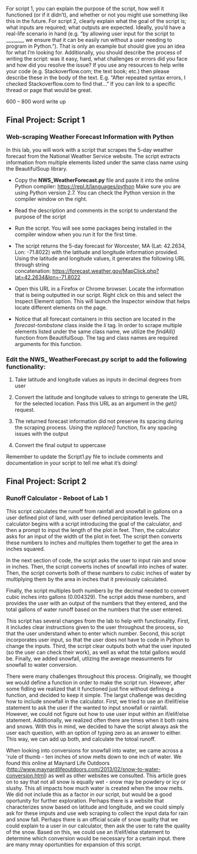 For script 1, you can explain the purpose of the script, how well it functioned (or if it didn’t), and whether or not you might use something like this in the future.
For script 2, clearly explain what the goal of the script is; what inputs are required; what outputs are expected. Ideally, you’d have a real-life scenario in hand (e.g. “by allowing user input for the script to _______, we ensure that it can be easily run without a user needing to program in Python.”). That is only an example but should give you an idea for what I’m looking for. Additionally, you should describe the process of writing the script: was it easy, hard, what challenges or errors did you face and how did you resolve the issue? If you use any resources to help write your code (e.g. Stackoverflow.com; the text book; etc.) then please describe these in the body of the text. E.g. “After repeated syntax errors, I checked Stackoverflow.com to find that…”  If you can link to a specific thread or page that would be great.

 600 – 800 word write up 

## Final Project: Script 1
### Web-scraping Weather Forecast Information with Python
In this lab, you will work with a script that scrapes the 5-day weather forecast from the National Weather Service website. The script extracts information from multiple elements listed under the same class name using the BeautifulSoup library. 

- Copy the **NWS_WeatherForecast.py** file and paste it into the online Python compiler: https://repl.it/languages/python
Make sure you are using Python version 2.7. You can check the Python version in the compiler window on the right.

- Read the description and comments in the script to understand the purpose of the script

- Run the script. You will see some packages being installed in the compiler window when you run it for the first time.

- The script returns the 5-day forecast for Worcester, MA (Lat: 42.2634, Lon: -71.8022) with the latitude and longitude information provided. Using the latitude and longitude values, it generates the following URL through string concatenation: https://forecast.weather.gov/MapClick.php?lat=42.2634&lon=-71.8022

- Open this URL in a Firefox or Chrome browser. Locate the information that is being outputted in our script. Right click on this and select the Inspect Element option. This will launch the Inspector window that helps locate different elements on the page.

- Notice that all forecast containers in this section are located in the _forecast-tombstone_ class inside the _li_ tag. In order to scrape multiple elements listed under the same class name, we utilize the _findAll()_ function from BeautifulSoup. The tag and class names are required arguments for this function.

### Edit the NWS_ WeatherForecast.py script to add the following functionality:
1. Take latitude and longitude values as inputs in decimal degrees from user

2.	Convert the latitude and longitude values to strings to generate the URL for the selected location. Pass this URL as an argument in the _get()_ request.

3.	The returned forecast information did not preserve its spacing during the scraping process. Using the _replace()_ function, fix any spacing issues with the output

4.	Convert the final output to uppercase

Remember to update the Script1.py file to include comments and documentation in your script to tell me what it’s doing!

## Final Project: Script 2
### Runoff Calculator - Reboot of Lab 1
This script calculates the runoff from rainfall and snowfall in gallons on a user defined plot of land, with user defined percipitation levels. The calculator begins with a script introducing the goal of the calculator, and then a prompt to input the length of the plot in feet. Then, the calculator asks for an input of the width of the plot in feet. The script then converts these numbers to inches and multiples them together to get the area in inches squared. 

In the next section of code, the script asks the user to input rain and snow in inches. Then, the script converts inches of snowfall into inches of water. Then, the script converts both of these numbers to cubic inches of water by multiplying them by the area in inches that it previously calculated. 

Finally, the script multiples both numbers by the decimal needed to convert cubic inches into gallons (0.004329). The script adds these numbers, and provides the user with an output of the numbers that they entered, and the total gallons of water runoff based on the numbers that the user entered. 

This script has several changes from the lab to help with functionality. First, it includes clear instructions given to the user throughout the process, so that the user understand when to enter which number. Second, this script incorporates user input, so that the user does not have to code in Python to change the inputs. Third, the script clear outputs both what the user inputed (so the user can check their work), as well as what the total gallons would be. Finally, we added snowfall, utlizing the average measurments for snowfall to water conversion. 

There were many challenges throughout this process. Originally, we thought we would define a function in order to make the script run. However, after some fidling we realized that it functioned just fine without defining a function, and decided to keep it simple. The largst challenge was deciding how to include snowfall in the calculator. First, we tried to use an if/elif/else statement to ask the user if the wanted to input snowfall or rainfall. However, we could not figure out how to use user input within an if/elif/else statement. Additionally, we realized often there are times when it both rains and snows. With this in mind, we decided to have the script always ask the user each question, with an option of typing zero as an answer to either. This way, we can add up both, and calculate the totoal runoff. 

When looking into conversions for snowfall into water, we came across a 'rule of thumb - ten inches of snow melts down to one inch of water. We found this online at Maynard Life Outdoors (http://www.maynardlifeoutdoors.com/2013/02/snow-to-water-conversion.html) as well as other websites we consulted. This article goes on to say that not all snow is equally wet - snow may be powdery or icy or slushy. This all impacts how much water is created when the snow melts. We did not include this as a factor in our script, but would be a good oportunity for further exploration. Perhaps there is a website that characterizes snow based on latitude and longitude, and we could simply ask for these imputs and use web scraping to collect the input data for rain and snow fall. Perhaps there is an official scale of snow quality that we could explain to a user in our calculator, then ask the user to rate the quality of the snow. Based on this, we could use an if/elif/else statement to determine which conversion would be necessary for a certain input. there are many mnay oportunities for expansion of this script. 
